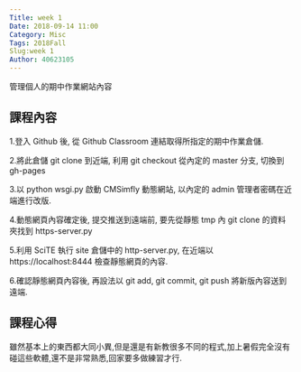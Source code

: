 ```yaml
---
Title: week 1
Date: 2018-09-14 11:00
Category: Misc
Tags: 2018Fall
Slug:week 1
Author: 40623105
---
```


管理個人的期中作業網站內容

<!-- PELICAN_END_SUMMARY -->

課程內容
----

1.登入 Github 後, 從 Github Classroom 連結取得所指定的期中作業倉儲.

2.將此倉儲 git clone 到近端, 利用 git checkout 從內定的 master 分支, 切換到 gh-pages

3.以 python wsgi.py 啟動 CMSimfly 動態網站, 以內定的 admin 管理者密碼在近端進行改版.

4.動態網頁內容確定後, 提交推送到遠端前, 要先從靜態 tmp 內 git clone 的資料夾找到 https-server.py

5.利用 SciTE 執行 site 倉儲中的 http-server.py, 在近端以 https://localhost:8444 檢查靜態網頁的內容.

6.確認靜態網頁內容後, 再設法以 git add, git commit, git push 將新版內容送到遠端.




課程心得
----

雖然基本上的東西都大同小異,但是還是有新教很多不同的程式,加上暑假完全沒有碰這些軟體,還不是非常熟悉,回家要多做練習才行.


